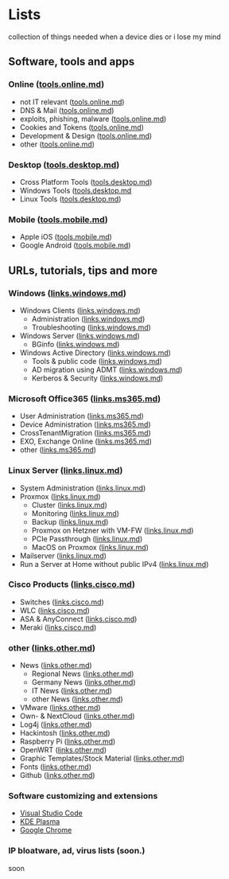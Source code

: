 # Lists
collection of things needed when a device dies or i lose my mind

## Software, tools and apps
### Online ([tools.online.md](./tools.online.md))
  - not IT relevant ([tools.online.md](./tools.online.md#not-it-relevant))
  - DNS & Mail ([tools.online.md](./tools.online.md#dns--mailserver))
  - exploits, phishing, malware ([tools.online.md](./tools.online.md#exploits-phishing-malware))
  - Cookies and Tokens ([tools.online.md](./tools.online.md#cookies-and-tokens))
  - Development & Design ([tools.online.md](./tools.online.md#development--designing))
  - other ([tools.online.md](./tools.online.md#other))
### Desktop ([tools.desktop.md](./tools.desktop.md))
  - Cross Platform Tools ([tools.desktop.md](./tools.desktop.md#cross-platform-tools))
  - Windows Tools ([tools.desktop.md](./tools.desktop.md#windows-tools)
  - Linux Tools ([tools.desktop.md](./tools.desktop.md#linux-tools))
### Mobile ([tools.mobile.md](./tools.mobile.md))
  - Apple iOS ([tools.mobile.md](./tools.mobile.md#iphone--ipad))
  - Google Android ([tools.mobile.md](./tools.mobile.md#android))
      
## URLs, tutorials, tips and more
### Windows ([links.windows.md](./links.windows.md))
  - Windows Clients ([links.windows.md](./links.windows.md#client-administration))
    - Administration ([links.windows.md](./links.windows.md#client-administration))
    - Troubleshooting ([links.windows.md](./links.windows.md#client-troubleshooting))
  - Windows Server ([links.windows.md](./links.windows.md#server-administration))
    - BGinfo ([links.windows.md](./links.windows.md#bginfo))
  - Windows Active Directory ([links.windows.md](./links.windows.md#active-directory))
    - Tools & public code ([links.windows.md](./links.windows.md#tools-and-public-scripts))
    - AD migration using ADMT ([links.windows.md](./links.windows.md#active-directory-migration-using-admt))
    - Kerberos & Security ([links.windows.md](./links.windows.md#kerberos-and-security))

### Microsoft Office365 ([links.ms365.md](./links.ms365.md))
  - User Administration ([links.ms365.md](./links.ms365.md#user-administations))
  - Device Administration ([links.ms365.md](./links.ms365.md#device-administration))
  - CrossTenantMigration  ([links.ms365.md](./links.ms365.md#cross-tenant-migration))
  - EXO, Exchange Online ([links.ms365.md](./links.ms365.md#exo-exchange-online))
  - other ([links.ms365.md](./links.ms365.md#other))

### Linux Server ([links.linux.md](./links.linux.md))
  - System Administration ([links.linux.md](./links.linux.md#system-administration))
  - Proxmox ([links.linux.md](./links.linux.md#proxmox))
    - Cluster ([links.linux.md](./links.linux.md#cluster))
    - Monitoring ([links.linux.md](./links.linux.md#monitoring-proxmox-hosts-and-guests))
    - Backup ([links.linux.md](./links.linux.md#backup))
    - Proxmox on Hetzner with VM-FW ([links.linux.md](./links.linux.md#proxmox-on-hetzner-with-vm-bases-firewall))
    - PCIe Passthrough ([links.linux.md](./links.linux.md#pcie-passthrough))
    - MacOS on Proxmox ([links.linux.md](./links.linux.md#macos-on-proxmox))
  - Mailserver ([links.linux.md](./links.linux.md#mailserver))
  - Run a Server at Home without public IPv4 ([links.linux.md](./links.linux.md#run-a-server-at-home-without-public-ipv4))
  
### Cisco Products ([links.cisco.md](./links.cisco.md))
  - Switches ([links.cisco.md](./links.cisco.md#switches))
  - WLC ([links.cisco.md](./links.cisco.md#wlc))
  - ASA & AnyConnect ([links.cisco.md](./links.cisco.md#asa--anyconnect))
  - Meraki ([links.cisco.md](./links.cisco.md#meraki))
  
### other ([links.other.md](./links.other.md))
  - News  ([links.other.md](./links.other.md#news-sites))
    - Regional News ([links.other.md](./links.other.md#regional-news))
    - Germany News ([links.other.md](./links.other.md#germany-news))
    - IT News ([links.other.md](./links.other.md#it-news))
    - other News ([links.other.md](./links.other.md#other-newssites))
  - VMware ([links.other.md](./links.other.md#vmware-hypervisor))
  - Own- & NextCloud ([links.other.md](./links.other.md#own---next-cloud))
  - Log4j ([links.other.md](./links.other.md#log4j))
  - Hackintosh ([links.other.md](./links.other.md#hackintosh))
  - Raspberry Pi ([links.other.md](./links.other.md#raspberry-pi-clusterhat))
  - OpenWRT ([links.other.md](./links.other.md#openwrt-on-meraki-mr18-accesspoint))
  - Graphic Templates/Stock Material ([links.other.md](./links.other.md#graphic-templates-and-stockphotos))
  - Fonts ([links.other.md](./links.other.md#fonts))
  - Github ([links.other.md](./links.other.md#github))

### Software customizing and extensions
  - [Visual Studio Code](./customize.vscode.md)
  - [KDE Plasma](./customize.kde-plasma.md)
  - [Google Chrome](./customize.google-chrome.md)
    
### IP bloatware, ad, virus lists (soon.)
soon
